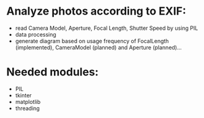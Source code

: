 # Analyze photos according to EXIF:
- read Camera Model, Aperture, Focal Length, Shutter Speed by using PIL 
- data processing 
- generate diagram based on usage frequency of FocalLength (implemented), CameraModel (planned) and Aperture (planned)...

# Needed modules:
- PIL
- tkinter
- matplotlib
- threading
